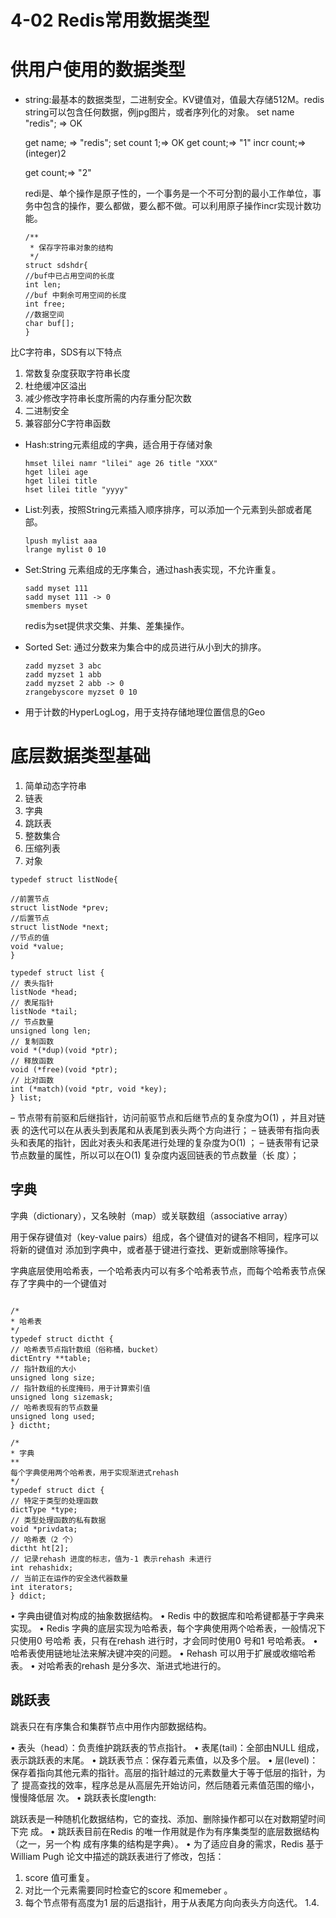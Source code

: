 # 4-02 Redis常用数据类型

# 供用户使用的数据类型

- string:最基本的数据类型，二进制安全。KV键值对，值最大存储512M。redis string可以包含任何数据，例jpg图片，或者序列化的对象。
 set name "redis"; => OK
  
  get name; => "redis";
  set count 1;=> OK
  get count;=> "1"
  incr count;=> (integer)2
  
  get count;=> "2"
  
  redi是、单个操作是原子性的，一个事务是一个不可分割的最小工作单位，事务中包含的操作，要么都做，要么都不做。可以利用原子操作incr实现计数功能。
  
  ```
  /**
   * 保存字符串对象的结构
   */
  struct sdshdr{
  //buf中已占用空间的长度
  int len;
  //buf 中剩余可用空间的长度
  int free;
  //数据空间
  char buf[];
  }
  ```
比C字符串，SDS有以下特点
1. 常数复杂度获取字符串长度
2. 杜绝缓冲区溢出
3. 减少修改字符串长度所需的内存重分配次数
4. 二进制安全
5. 兼容部分C字符串函数
  
  
- Hash:string元素组成的字典，适合用于存储对象
  
  ```
  hmset lilei namr "lilei" age 26 title "XXX"
  hget lilei age
  hget lilei title
  hset lilei title "yyyy"
  ```
  
- List:列表，按照String元素插入顺序排序，可以添加一个元素到头部或者尾部。

  ```
  lpush mylist aaa
  lrange mylist 0 10
  ```

- Set:String 元素组成的无序集合，通过hash表实现，不允许重复。

  ```
  sadd myset 111
  sadd myset 111 -> 0
  smembers myset
  ```
  
  redis为set提供求交集、并集、差集操作。
  
- Sorted Set: 通过分数来为集合中的成员进行从小到大的排序。

  ```
  zadd myzset 3 abc
  zadd myzset 1 abb
  zadd myzset 2 abb -> 0
  zrangebyscore myzset 0 10
  ```
  
- 用于计数的HyperLogLog，用于支持存储地理位置信息的Geo

  
  
# 底层数据类型基础

1. 简单动态字符串
2. 链表
3. 字典
4. 跳跃表
5. 整数集合
6. 压缩列表
7. 对象

```
typedef struct listNode{

//前置节点
struct listNode *prev;
//后置节点
struct listNode *next;
//节点的值
void *value;
}
```

```
typedef struct list {
// 表头指针
listNode *head;
// 表尾指针
listNode *tail;
// 节点数量
unsigned long len;
// 复制函数
void *(*dup)(void *ptr);
// 释放函数
void (*free)(void *ptr);
// 比对函数
int (*match)(void *ptr, void *key);
} list;
```

– 节点带有前驱和后继指针，访问前驱节点和后继节点的复杂度为O(1) ，并且对链表
的迭代可以在从表头到表尾和从表尾到表头两个方向进行；
– 链表带有指向表头和表尾的指针，因此对表头和表尾进行处理的复杂度为O(1) ；
– 链表带有记录节点数量的属性，所以可以在O(1) 复杂度内返回链表的节点数量（长
度）；

## 字典
字典（dictionary），又名映射（map）或关联数组（associative array）

用于保存键值对（key-value pairs）组成，各个键值对的键各不相同，程序可以将新的键值对
添加到字典中，或者基于键进行查找、更新或删除等操作。

字典底层使用哈希表，一个哈希表内可以有多个哈希表节点，而每个哈希表节点保存了字典中的一个键值对



```

/*
* 哈希表
*/
typedef struct dictht {
// 哈希表节点指针数组（俗称桶，bucket）
dictEntry **table;
// 指针数组的大小
unsigned long size;
// 指针数组的长度掩码，用于计算索引值
unsigned long sizemask;
// 哈希表现有的节点数量
unsigned long used;
} dictht;

/*
* 字典
**
每个字典使用两个哈希表，用于实现渐进式rehash
*/
typedef struct dict {
// 特定于类型的处理函数
dictType *type;
// 类型处理函数的私有数据
void *privdata;
// 哈希表（2 个）
dictht ht[2];
// 记录rehash 进度的标志，值为-1 表示rehash 未进行
int rehashidx;
// 当前正在运作的安全迭代器数量
int iterators;
} ddict;
```
• 字典由键值对构成的抽象数据结构。
• Redis 中的数据库和哈希键都基于字典来实现。
• Redis 字典的底层实现为哈希表，每个字典使用两个哈希表，一般情况下只使用0 号哈希
表，只有在rehash 进行时，才会同时使用0 号和1 号哈希表。
• 哈希表使用链地址法来解决键冲突的问题。
• Rehash 可以用于扩展或收缩哈希表。
• 对哈希表的rehash 是分多次、渐进式地进行的。

## 跳跃表

跳表只在有序集合和集群节点中用作内部数据结构。

• 表头（head）：负责维护跳跃表的节点指针。
• 表尾(tail)：全部由NULL 组成，表示跳跃表的末尾。
• 跳跃表节点：保存着元素值，以及多个层。
• 层(level)：保存着指向其他元素的指针。高层的指针越过的元素数量大于等于低层的指针，为了
提高查找的效率，程序总是从高层先开始访问，然后随着元素值范围的缩小，慢慢降低层
次。
• 跳跃表长度length:



跳跃表是一种随机化数据结构，它的查找、添加、删除操作都可以在对数期望时间下完
成。
• 跳跃表目前在Redis 的唯一作用就是作为有序集类型的底层数据结构（之一，另一个构
成有序集的结构是字典）。
• 为了适应自身的需求，Redis 基于William Pugh 论文中描述的跳跃表进行了修改，包括：
1. score 值可重复。
2. 对比一个元素需要同时检查它的score 和memeber 。
3. 每个节点带有高度为1 层的后退指针，用于从表尾方向向表头方向迭代。
1.4.